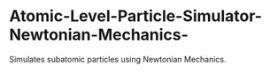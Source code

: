 # Atomic-Level-Particle-Simulator-Newtonian-Mechanics-
Simulates subatomic particles using Newtonian Mechanics.
